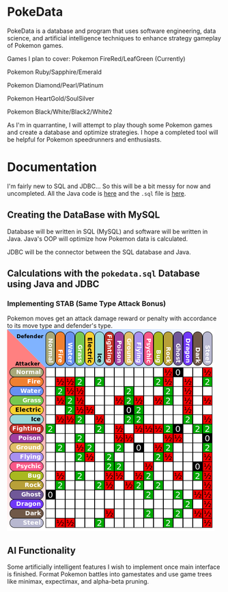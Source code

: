 # PokeData
PokeData is a database and program that uses software engineering, data science, and artificial intelligence techniques to enhance strategy gameplay of Pokemon games.

Games I plan to cover:
Pokemon FireRed/LeafGreen (Currently)

Pokemon Ruby/Sapphire/Emerald

Pokemon Diamond/Pearl/Platinum

Pokemon HeartGold/SoulSilver

Pokemon Black/White/Black2/White2

As I'm in quarrantine, I will attempt to play though some Pokemon games and create a database and optimize strategies. I hope a completed tool will be helpful for Pokemon speedrunners and enthusiasts.

# Documentation 
I'm fairly new to SQL and JDBC... So this will be a bit messy for now and uncompleted. All the Java code is [here](src/PokeData) and the `.sql` file is [here](pokedata.sql).


## Creating the DataBase with MySQL
Database will be written in SQL (MySQL) and software will be written in Java. Java's OOP will optimize how Pokemon data is calculated.

JDBC will be the connector between the SQL database and Java. 

## Calculations with the `pokedata.sql` Database using Java and JDBC

### Implementing STAB (Same Type Attack Bonus)
Pokemon moves get an attack damage reward or penalty with accordance to its move type and defender's type.
![STAB](references/gen3_STAB_chart.png)

## AI Functionality
Some artificially intelligent features I wish to implement once main interface is finished. Format Pokemon battles into gamestates and use game trees like minimax, expectimax, and alpha-beta pruning. 